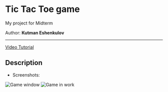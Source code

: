 # Tic Tac Toe game
My project for Midterm

Author: **Kutman Eshenkulov**

___
[Video Tutorial](https://www.youtube.com/watch?v=HUBNt18RFbo)
## Description
* Screenshots:

![Game window](https://user-images.githubusercontent.com/73386100/111062011-8dae3380-84d0-11eb-9ee3-af9a84fdeeb6.png)
![Game in work](https://user-images.githubusercontent.com/73386100/111061997-75d6af80-84d0-11eb-9ff5-da9a1ec0d805.png)